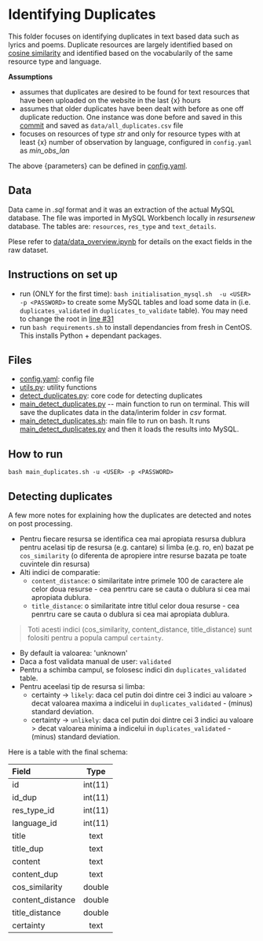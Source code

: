 

 # Identifying Duplicates 

 This folder focuses on identifying duplicates in text based data such as lyrics and poems. Duplicate resources are largely identified based on [cosine similarity](https://en.wikipedia.org/wiki/Cosine_similarity) and identified based on the vocabularily of the same resource type and language.

**Assumptions**
- assumes that duplicates are desired to be found for text resources that have been uploaded on the website in the last {x} hours 
- assumes that older duplicates have been dealt with before as one off duplicate reduction. One instance was done before and saved in this [commit](https://github.com/ppetruneac/rc-text-recommender/commit/8b6eb85375eb416a46364ae8e8575ea6a19bc6fc) and saved as `data/all_duplicates.csv` file
- focuses on resources of type *str* and only for resource types with at least {x} number of observation by language, configured in `config.yaml` as *min_obs_lan* 

The above {parameters} can be defined in [config.yaml](./config.yaml). 

 ## Data

 Data came in *.sql* format and it was an extraction of the actual MySQL database. The file was imported in MySQL Workbench locally in *resursenew* database. The tables are: `resources`, `res_type` and `text_details`. 

 Plese refer to [data/data_overview.ipynb](data/data_overview.ipynb) for details on the exact fields in the raw dataset. 

 ## Instructions on set up 
 - run (ONLY for the first time): `bash initialisation_mysql.sh  -u <USER> -p <PASSWORD>` to create some MySQL tables and load some data in (i.e. `duplicates_validated` in `duplicates_to_validate` table). You may need to change the root in [line #31](https://github.com/ppetruneac/rc-text-recommender/blob/b0273bac6df4f255b7094ea19d9c4d8fe1dd928f/detect_duplicates/initialisation_mysql.sh#L31)
 - run `bash requirements.sh` to install dependancies from fresh in CentOS. This installs Python + dependant packages. 
 

## Files
- [config.yaml](config.yaml): config file
- [utils.py](utils.py): utility functions
- [detect_duplicates.py](detect_duplicates.py): core code for detecting duplicates
- [main_detect_duplicates.py](main_detect_duplicates.py) -- main function to run on terminal. This will save the duplicates data in the data/interim folder in *csv* format. 
- [main_detect_duplicates.sh](main_detect_duplicates.sh): main file to run on bash. It runs [main_detect_duplicates.py](main_detect_duplicates.py) and then it loads the results into MySQL. 
 
 
 
 ## How to run
 ```
 bash main_duplicates.sh -u <USER> -p <PASSWORD>
 ```
 
 ## Detecting duplicates
 A few more notes for explaining how the duplicates are detected and notes on post processing. 

- Pentru fiecare resursa se identifica cea mai apropiata resursa dublura pentru acelasi tip de resursa (e.g. cantare) si limba (e.g. ro, en) bazat pe `cos_similarity` (o diferenta de apropiere intre resurse bazata pe toate cuvintele din resursa)
- Alti indici de comparatie: 
  - `content_distance`: o similaritate intre primele 100 de caractere ale celor doua resurse - cea penrtru care se cauta o dublura si cea mai apropiata dublura. 
  - `title_distance`: o similaritate intre titlul celor doua resurse - cea penrtru care se cauta o dublura si cea mai apropiata dublura. 
> Toti acesti indici (cos_similarity, content_distance, title_distance) sunt folositi pentru a popula campul `certainty`.
  - By default ia valoarea: 'unknown'
  - Daca a fost validata manual de user: `validated`
  - Pentru a schimba campul, se folosesc indici din `duplicates_validated` table. 
  - Pentru aceelasi tip de resursa si limba: 
    - certainty → `likely`: daca cel putin doi dintre cei 3 indici au valoare > decat valoarea maxima a indicelui in  `duplicates_validated` - (minus) standard deviation. 
    - certainty → `unlikely`: daca cel putin doi dintre cei 3 indici au valoare > decat valoarea minima a indicelui in  `duplicates_validated` - (minus) standard deviation. 

Here is a table with the final schema: 

| Field       | Type     | 
| :------------- | :----------: | 
|  id | int(11)   | 
|  id_dup | int(11)   | 
|  res_type_id | int(11)   | 
|  language_id | int(11)   | 
|  title | text   | 
|  title_dup | text   | 
|  content | text   | 
|  content_dup | text   | 
|  cos_similarity | double   | 
|  content_distance | double   | 
|  title_distance | double   | 
|  certainty | text   | 


